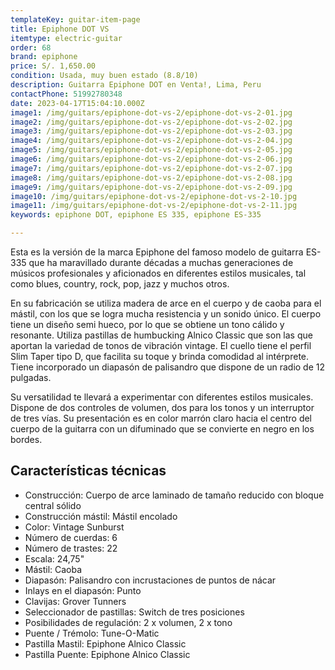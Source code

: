 ```yaml
---
templateKey: guitar-item-page
title: Epiphone DOT VS
itemtype: electric-guitar
order: 68
brand: epiphone
price: S/. 1,650.00
condition: Usada, muy buen estado (8.8/10)
description: Guitarra Epiphone DOT en Venta!, Lima, Peru
contactPhone: 51992780348
date: 2023-04-17T15:04:10.000Z
image1: /img/guitars/epiphone-dot-vs-2/epiphone-dot-vs-2-01.jpg
image2: /img/guitars/epiphone-dot-vs-2/epiphone-dot-vs-2-02.jpg
image3: /img/guitars/epiphone-dot-vs-2/epiphone-dot-vs-2-03.jpg
image4: /img/guitars/epiphone-dot-vs-2/epiphone-dot-vs-2-04.jpg
image5: /img/guitars/epiphone-dot-vs-2/epiphone-dot-vs-2-05.jpg
image6: /img/guitars/epiphone-dot-vs-2/epiphone-dot-vs-2-06.jpg
image7: /img/guitars/epiphone-dot-vs-2/epiphone-dot-vs-2-07.jpg
image8: /img/guitars/epiphone-dot-vs-2/epiphone-dot-vs-2-08.jpg
image9: /img/guitars/epiphone-dot-vs-2/epiphone-dot-vs-2-09.jpg
image10: /img/guitars/epiphone-dot-vs-2/epiphone-dot-vs-2-10.jpg
image11: /img/guitars/epiphone-dot-vs-2/epiphone-dot-vs-2-11.jpg
keywords: epiphone DOT, epiphone ES 335, epiphone ES-335

---
```

Esta es la versión de la marca Epiphone del famoso modelo de guitarra ES-335 que ha maravillado durante décadas a muchas generaciones de músicos profesionales y aficionados en diferentes estilos musicales, tal como blues, country, rock, pop, jazz y muchos otros.

En su fabricación se utiliza madera de arce en el cuerpo y de caoba para el mástil, con los que se logra mucha resistencia y un sonido único. El cuerpo tiene un diseño semi hueco, por lo que se obtiene un tono cálido y resonante.
Utiliza pastillas de humbucking Alnico Classic que son las que aportan la variedad de tonos de vibración vintage.
El cuello tiene el perfil Slim Taper tipo D, que facilita su toque y brinda comodidad al intérprete. Tiene incorporado un diapasón de palisandro que dispone de un radio de 12 pulgadas.

Su versatilidad te llevará a experimentar con diferentes estilos musicales. Dispone de dos controles de volumen, dos para los tonos y un interruptor de tres vías. Su presentación es en color marrón claro hacia el centro del cuerpo de la guitarra con un difuminado que se convierte en negro en los bordes.

## Características técnicas

* Construcción: Cuerpo de arce laminado de tamaño reducido con bloque central sólido
* Construcción mástil: Mástil encolado
* Color: Vintage Sunburst
* Número de cuerdas: 6
* Número de trastes: 22
* Escala: 24,75"
* Mástil: Caoba
* Diapasón: Palisandro con incrustaciones de puntos de nácar
* Inlays en el diapasón: Punto
* Clavijas: Grover Tunners
* Seleccionador de pastillas: Switch de tres posiciones
* Posibilidades de regulación: 2 x volumen, 2 x tono
* Puente / Trémolo: Tune-O-Matic
* Pastilla Mastil: Epiphone Alnico Classic
* Pastilla Puente: Epiphone Alnico Classic
